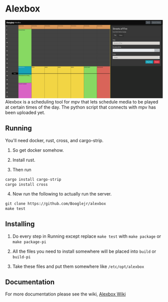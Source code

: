 # Alexbox
![Screenshot](https://github.com/Booglejr/alexbox/raw/assets/images/alexbox.png)
Alexbox is a scheduling tool for mpv that lets schedule media to be played at certain times of the day. The python script that connects with mpv has been uploaded yet.

## Running

You'll need docker, rust, cross, and cargo-strip.

1. So get docker somehow.

2. Install rust.

3. Then run
```
cargo install cargo-strip
cargo install cross
```

4. Now run the following to actually run the server.
```
git clone https://github.com/Booglejr/alexbox
make test
```

## Installing
1. Do every step in Running except replace `make test` with `make package` or `make package-pi`

2. All the files you need to install somewhere will be placed into `build` or `build-pi`

3. Take these files and put them somewhere like `/etc/opt/alexbox`

## Documentation

For more documentation please see the wiki, [Alexbox Wiki](https://github.com/Booglejr/alexbox/wiki)
